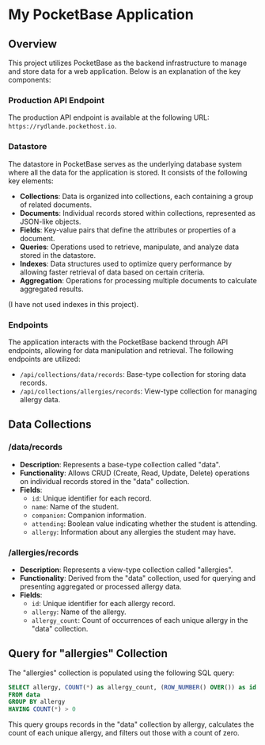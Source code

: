 # My PocketBase Application

## Overview

This project utilizes PocketBase as the backend infrastructure to manage and store data for a web application. Below is an explanation of the key components:

### Production API Endpoint

The production API endpoint is available at the following URL: `https://rydlande.pockethost.io`.

### Datastore

The datastore in PocketBase serves as the underlying database system where all the data for the application is stored. It consists of the following key elements:

- **Collections**: Data is organized into collections, each containing a group of related documents.
- **Documents**: Individual records stored within collections, represented as JSON-like objects.
- **Fields**: Key-value pairs that define the attributes or properties of a document.
- **Queries**: Operations used to retrieve, manipulate, and analyze data stored in the datastore.
- **Indexes**: Data structures used to optimize query performance by allowing faster retrieval of data based on certain criteria.
- **Aggregation**: Operations for processing multiple documents to calculate aggregated results.

(I have not used indexes in this project).

### Endpoints

The application interacts with the PocketBase backend through API endpoints, allowing for data manipulation and retrieval. The following endpoints are utilized:

- `/api/collections/data/records`: Base-type collection for storing data records.
- `/api/collections/allergies/records`: View-type collection for managing allergy data.

## Data Collections

### /data/records

- **Description**: Represents a base-type collection called "data".
- **Functionality**: Allows CRUD (Create, Read, Update, Delete) operations on individual records stored in the "data" collection.
- **Fields**:
  - `id`: Unique identifier for each record.
  - `name`: Name of the student.
  - `companion`: Companion information.
  - `attending`: Boolean value indicating whether the student is attending.
  - `allergy`: Information about any allergies the student may have.

### /allergies/records

- **Description**: Represents a view-type collection called "allergies".
- **Functionality**: Derived from the "data" collection, used for querying and presenting aggregated or processed allergy data.
- **Fields**:
  - `id`: Unique identifier for each allergy record.
  - `allergy`: Name of the allergy.
  - `allergy_count`: Count of occurrences of each unique allergy in the "data" collection.

## Query for "allergies" Collection

The "allergies" collection is populated using the following SQL query:

```sql
SELECT allergy, COUNT(*) as allergy_count, (ROW_NUMBER() OVER()) as id
FROM data
GROUP BY allergy
HAVING COUNT(*) > 0
```

This query groups records in the "data" collection by allergy, calculates the count of each unique allergy, and filters out those with a count of zero.
